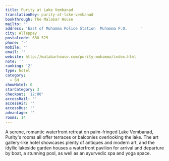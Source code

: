 ```yaml
---
title: Purity at Lake Vembanad
translationKey: purity-at-lake-vembanad
bookthrough: The Malabar House
mailto: ''
address: 'East of Muhamma Police Station  Muhamma P.O.      '
city: Alleppey
postalcode: 688 525
phone: '-'
mobile: ''
email: ''
website: http://malabarhouse.com/purity-muhamma/index.html
note: ''
ranking: '2'
type: hotel
category:
  - SH
showHotel: 0
starCategory: 3
checkout: '12:00'
accessRail: ''
accessAir: ''
accessBus: ''
advantage: ''
rooms: 14
---
```

A serene, romantic waterfront retreat on palm-fringed Lake Vembanad, Purity's rooms all offer terraces or balconies overlooking the lake. The art gallery-like hotel showcases plenty of antiques and modern art, and the idyllic lakeside garden houses a waterfront pavilion for arrival and departure by boat, a stunning pool, as well as an ayurvedic spa and yoga space.